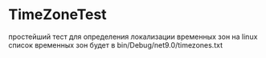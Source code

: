 # TimeZoneTest
простейший тест для определения локализации временных зон на linux
список временных зон будет в bin/Debug/net9.0/timezones.txt
